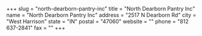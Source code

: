 +++
slug = "north-dearborn-pantry-inc"
title = "North Dearborn Pantry Inc"
name = "North Dearborn Pantry Inc"
address = "2517 N Dearborn Rd"
city = "West Harrison"
state = "IN"
postal = "47060"
website = ""
phone = "812 637-2841"
fax = ""
+++
